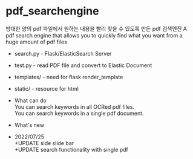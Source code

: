 # pdf_searchengine

방대한 양의 pdf 파일에서 원하는 내용을 빨리 찾을 수 있도록 만든 pdf 검색엔진
A pdf search engine that allows you to quickly find what you want from a huge amount of pdf files

- search.py - Flask/ElasticSearch Server
- test.py - read PDF file and convert to Elastic Document
- templates/ - need for flask render_template
- static/ - resource for html

- What can do\
You can search keywords in all OCRed pdf files.\
You can search keywords in a single pdf document.

- What's new
- 2022/07/25\
+UPDATE side slide bar\
+UPDATE search functionality with single pdf
